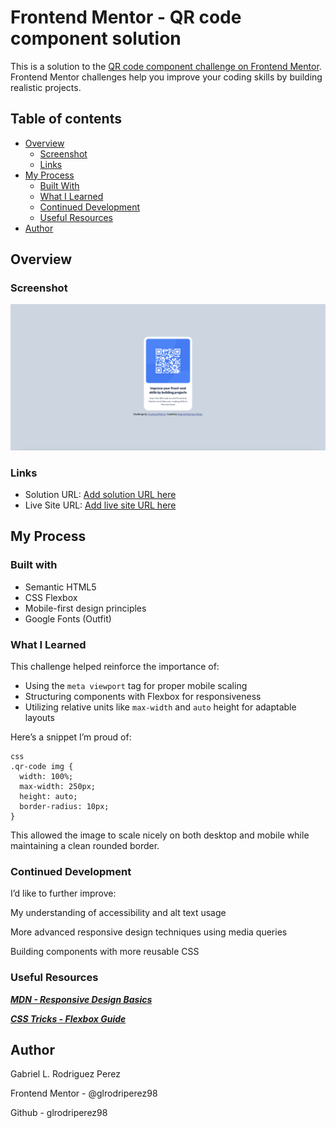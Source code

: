 # Frontend Mentor - QR code component solution

This is a solution to the [QR code component challenge on Frontend Mentor](https://www.frontendmentor.io/challenges/qr-code-component-iux_sIO_H). Frontend Mentor challenges help you improve your coding skills by building realistic projects.

## Table of contents

- [Overview](#overview)
  - [Screenshot](#screenshot)
  - [Links](#links)
- [My Process](#my-process)
  - [Built With](#built-with)
  - [What I Learned](#what-i-learned)
  - [Continued Development](#continued-development)
  - [Useful Resources](#useful-resources)
- [Author](#author)

## Overview

### Screenshot

![QR Code Component Screenshot](./images/solution-screenshot.png)

### Links

- Solution URL: [Add solution URL here](https://your-solution-url.com)
- Live Site URL: [Add live site URL here](https://your-live-site-url.com)

## My Process

### Built with

- Semantic HTML5
- CSS Flexbox
- Mobile-first design principles
- Google Fonts (Outfit)

### What I Learned

This challenge helped reinforce the importance of:

- Using the `meta viewport` tag for proper mobile scaling
- Structuring components with Flexbox for responsiveness
- Utilizing relative units like `max-width` and `auto` height for adaptable layouts

Here’s a snippet I’m proud of:

```
css
.qr-code img {
  width: 100%;
  max-width: 250px;
  height: auto;
  border-radius: 10px;
}
```
This allowed the image to scale nicely on both desktop and mobile while maintaining a clean rounded border.

### Continued Development
I’d like to further improve:

My understanding of accessibility and alt text usage

More advanced responsive design techniques using media queries

Building components with more reusable CSS

### Useful Resources
[***MDN - Responsive Design Basics***](https://developer.mozilla.org/en-US/docs/Learn_web_development/Core/CSS_layout/Responsive_Design)

[***CSS Tricks - Flexbox Guide***](https://css-tricks.com/snippets/css/a-guide-to-flexbox/)

## Author
Gabriel L. Rodriguez Perez

Frontend Mentor - @glrodriperez98

Github - glrodriperez98